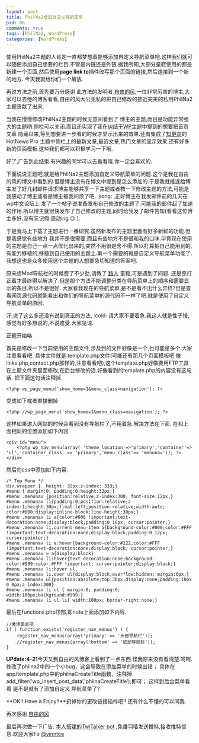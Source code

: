 ```yaml
---
layout: post
title: PhilNa2增加自定义导航菜单
pid: 86
comments: true
tags: [PhilNa2, WordPress]
categories: [WordPress]
---
```

使用PhilNa2主题的人肯定一直都梦想着能够添加自定义导航菜单吧.这样我们就可以随便添加自己想要的栏目,不管是内链还是外链.据我所知,大部分童鞋使用的都是 新建一个页面,然后使用**page link to**插件改写那个页面的链接,然后连接到一个新的地方.
今天我就给你们一个解放.

再说方法之前,首先要万分感谢 此方法的发明者.[自由的风](http://loosky.net/),一位非常厉害的博主,大家可以去他的博客看看,自由的风大公无私的把自己修改的接近完美的私用PhilNa2主题贡献了出来.

当我在慢慢修改PhilNa2主题的时候无意间看到了 博主的主题,而且是功能异常强大的主题哟.侧栏可以关闭.而且还实现了我在[纠结于WP主题](/2011/04/46-entangled-in-the-wp-theme.html)中提到的想要把首页文章 隐藏以来,等到想要进一步看的时候才显示出来的效果.还有集成了[知更鸟](http://zmingcx.com/)的HotNews Pro 主题中侧栏上的最新文章,最近文章,热门文章的显示效果.还有好多新的页面模板.这些我们都可以积极学习一下哦.

好了,广告到此结束.有兴趣的同学可以去看看哦.你一定会喜欢的.

下面说说正题吧,就是给PhilNa2主题添加自定义导航菜单的问题.这个是我在自由的风的博文中看到的.但是博主没有在博文中提到是怎么添加的.于是我就接连给博主发了好几封邮件请求博主能够共享一下主题或者教一下修改主题的方法,可能是我感动了博主或者是博主被我问烦了吧, :jiong: ,正好博主在我发邮件前的几天在wp中文论坛上 发了一个帖子说准备发布自己修改的主题了.可能我的邮件起了加速的作用.所以博主就很快发布了自己修改的主题,同时给我发了邮件告知(看看这位博主多好.没有忘记俺.感动ing :cry: ).

于是我马上下载了主题进行一番研究.虽然新发布的主题里面有好多新鲜的功能.但是我感觉有些地方 我并不是很需要,而且有些地方不是很和我的口味.毕竟现在使用的主题是自己一点一点优化出来的,突然不用很是舍不得.所以打算把自己能用到的,有能力移植的,移植到自己使用的主题上.第一个需要的就是自定义导航菜单功能了.我想这也是众多使用这个主题的人想要急切知道的答案吧.

原来想Mod导航栏的时候费了不少劲,请教了 [路人](http://imluren.com) 童鞋,可是遇到了问题. 还是歪打正着才最终得以解决了.但是那个方法不能调整分类在导航菜单上的顺序和需要显示的条目.所以不是很好. 大家看我现在的导航菜单,是不是看不出什么异样?但是查看网页源代码就能看出和你们的导航菜单的源代码不一样了吧.就是使用了自定义导航菜单的原因.

汗,说了这么多还没有说到真正的方法, :cold: 请大家不要着急.我这人就是性子慢,感觉有好多想说的,不说难受.大家见谅.

正题开始咯.

首先是修改一下当前使用的主题文件,涉及到的文件好像是一个,也可能是多个.大家注意看看吧.
具体文件就是 template.php文件(可能还有那几个页面模板吧.像links.php,contact.php那样的,注意看看吧),这个template.php好像要用FTP工具在主题文件夹里面修改,在后台修改的话.好像看到的template.php的内容没有这句话.
把下面这句话注释掉.

    <?php wp_page_menu('show_home=1&menu_class=navigation'); ?>

变成如下或者直接删掉

    <?php //wp_page_menu('show_home=1&menu_class=navigation'); ?>

这样如果进入网站的时候会看到没有导航栏了,不用着急.解决方法在下面.
在和上面相同的位置添加如下内容

    <div id="menu">
        <?php wp_nav_menu(array( 'theme_location'=>'primary','container'=> 'ul','container_class' => 'primary','menu_class'=> 'menunav')); ?>
    </div>

然后向css中添加如下内容.

    /* Top Menu */
    div.wrapper {  height: 32px;z-index: 333;}
    #menu { margin:0; padding:0;height:32px;}
    #menu .menunav {position:relative;z-index:300; font-size:12px;}
    #menu .menunav li{padding:0;position:relative;z-index:1;height:30px;float:left;position:relative;width:auto; color:#000;display:inline-block;line-height:30px;}
    #menu .menunav li a{color:#000 !important;text-decoration:none;display:block;padding:0 10px; cursor:pointer;}
    #menu .menunav li.current-menu-item a{background-color:#000;color:#FFF !important;text-decoration:none;display:block;padding:0 12px; cursor:pointer;}
    #menu .menunav li a:hover{background-color:#222;color:#FFF !important;text-decoration:none;display:block; cursor:pointer;}
    #menu .menunav > a{display:block}
    #menu .menunav li:hover{text-decoration:none;background-color:#999;color:#FFF !important; cursor:pointer;display:block;}
    #menu .menunav li:hover ul,
    #menu .menunav li.over ul{display:block;overflow:hidden; margin:0px;}
    #menu .menunav ul{position:absolute;top:30px;display:none;padding:10px 0 0px;z-index:300}
    #menu .menunav li ul { margin:0; padding:0; width:100px;background:#999;}
    #menu .menunav li ul li{ width:100px; border-right:none;}

最后在functions.php顶部,即note上面添加如下内容.

    //激活菜单项
    if ( function_exists('register_nav_menus') ) {
        register_nav_menus(array('primary' => '头部导航栏'));
        //register_nav_menus(array('bottom' => '底部导航栏'));
    }

**UPdate:4-21**今天又到自由的风博客上看到了一点东西.怪我原来没有看清楚.呵呵.
修改了philna2中的一个小bug，这会导致在添加菜单的时候出错；
具体在app/template.php中的philnaCreateTitle函数，注释掉add\_filter(‘wp\_insert\_post_data’,'philnaCreateTitle’);即可；
这样到后台菜单看看 是不是就有了添加自定义 导航菜单了?

**OK!! Have a Enjoy!!**扔掉你的更改链接插件吧!!
还有什么不懂的可以问我.

再次感谢 [自由的风](http://loosky.net/)

最后再次做一下广告. [本人搭建的TwiTalker bot](/2011/04/set-twitalker-bot.html) ,免番羽墙发送推特,接收推特信息.欢迎大家Fo [@vinntoe](http://twitter.com/vinntoe)
